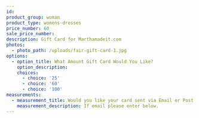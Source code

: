 ```yaml
---
id:
product_group: woman
product_type: womens-dresses
price_number: 60
sale_price_number:
description: Gift Card for Marthamadeit.com
photos:
  - photo_path: /uploads/fair-gift-card-1.jpg
options:
  - option_title: What Amount Gift Card Would You Like?
    option_description:
    choices:
      - choice: '25'
      - choice: '60'
      - choice: '100'
measurements:
  - measurement_title: Would you like your card sent via Email or Post Mail?
    measurement_description: If email please enter below.
---
```

